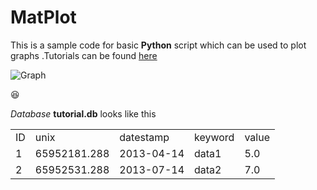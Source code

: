 # MatPlot
This is a sample code for basic **Python** script which can be used to plot graphs
.Tutorials can be found [here](https://www.youtube.com/playlist?list=PLQVvvaa0QuDfpEcGUM6ogsbrlWtqpS5-1)

![Graph](http://www.schoolatoz.nsw.edu.au/detresources/iStock_000015151608Small_LSvpzPdLDE_l.png)

:satisfied:

_Database_ **tutorial.db** looks like this

 
<table >
<tr>
<td>ID</td>
<td>unix </td>
<td>datestamp</td>
<td>keyword</td>
<td>value</td>
</tr>
<tr>

<tr>
<td>1</td>
<td>65952181.288 </td>
<td>2013-04-14</td>
<td>data1</td>
<td>5.0</td>
</tr>
<tr>
<td>2</td>
<td>65952531.288 </td>
<td>2013-07-14</td>
<td>data2</td>
<td>7.0</td>
</tr>
</table>




